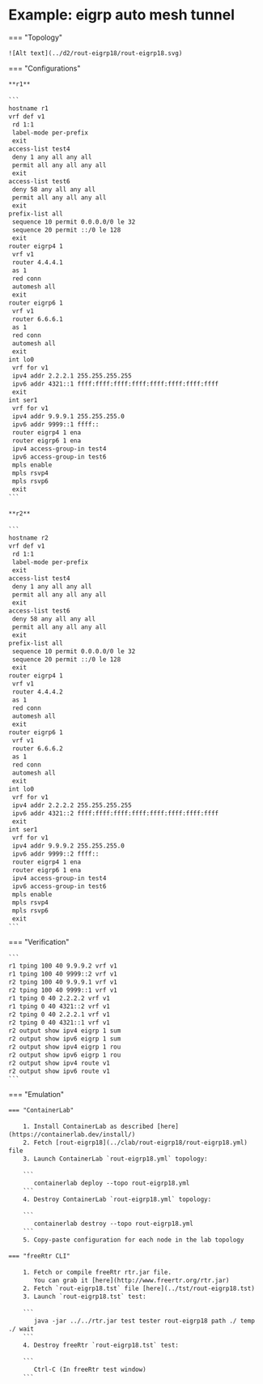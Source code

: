 # Example: eigrp auto mesh tunnel

=== "Topology"

    ![Alt text](../d2/rout-eigrp18/rout-eigrp18.svg)

=== "Configurations"

    **r1**

    ```
    hostname r1
    vrf def v1
     rd 1:1
     label-mode per-prefix
     exit
    access-list test4
     deny 1 any all any all
     permit all any all any all
     exit
    access-list test6
     deny 58 any all any all
     permit all any all any all
     exit
    prefix-list all
     sequence 10 permit 0.0.0.0/0 le 32
     sequence 20 permit ::/0 le 128
     exit
    router eigrp4 1
     vrf v1
     router 4.4.4.1
     as 1
     red conn
     automesh all
     exit
    router eigrp6 1
     vrf v1
     router 6.6.6.1
     as 1
     red conn
     automesh all
     exit
    int lo0
     vrf for v1
     ipv4 addr 2.2.2.1 255.255.255.255
     ipv6 addr 4321::1 ffff:ffff:ffff:ffff:ffff:ffff:ffff:ffff
     exit
    int ser1
     vrf for v1
     ipv4 addr 9.9.9.1 255.255.255.0
     ipv6 addr 9999::1 ffff::
     router eigrp4 1 ena
     router eigrp6 1 ena
     ipv4 access-group-in test4
     ipv6 access-group-in test6
     mpls enable
     mpls rsvp4
     mpls rsvp6
     exit
    ```

    **r2**

    ```
    hostname r2
    vrf def v1
     rd 1:1
     label-mode per-prefix
     exit
    access-list test4
     deny 1 any all any all
     permit all any all any all
     exit
    access-list test6
     deny 58 any all any all
     permit all any all any all
     exit
    prefix-list all
     sequence 10 permit 0.0.0.0/0 le 32
     sequence 20 permit ::/0 le 128
     exit
    router eigrp4 1
     vrf v1
     router 4.4.4.2
     as 1
     red conn
     automesh all
     exit
    router eigrp6 1
     vrf v1
     router 6.6.6.2
     as 1
     red conn
     automesh all
     exit
    int lo0
     vrf for v1
     ipv4 addr 2.2.2.2 255.255.255.255
     ipv6 addr 4321::2 ffff:ffff:ffff:ffff:ffff:ffff:ffff:ffff
     exit
    int ser1
     vrf for v1
     ipv4 addr 9.9.9.2 255.255.255.0
     ipv6 addr 9999::2 ffff::
     router eigrp4 1 ena
     router eigrp6 1 ena
     ipv4 access-group-in test4
     ipv6 access-group-in test6
     mpls enable
     mpls rsvp4
     mpls rsvp6
     exit
    ```

=== "Verification"

    ```
    r1 tping 100 40 9.9.9.2 vrf v1
    r1 tping 100 40 9999::2 vrf v1
    r2 tping 100 40 9.9.9.1 vrf v1
    r2 tping 100 40 9999::1 vrf v1
    r1 tping 0 40 2.2.2.2 vrf v1
    r1 tping 0 40 4321::2 vrf v1
    r2 tping 0 40 2.2.2.1 vrf v1
    r2 tping 0 40 4321::1 vrf v1
    r2 output show ipv4 eigrp 1 sum
    r2 output show ipv6 eigrp 1 sum
    r2 output show ipv4 eigrp 1 rou
    r2 output show ipv6 eigrp 1 rou
    r2 output show ipv4 route v1
    r2 output show ipv6 route v1
    ```

=== "Emulation"

    === "ContainerLab"

        1. Install ContainerLab as described [here](https://containerlab.dev/install/)  
        2. Fetch [rout-eigrp18](../clab/rout-eigrp18/rout-eigrp18.yml) file  
        3. Launch ContainerLab `rout-eigrp18.yml` topology:  

        ```
           containerlab deploy --topo rout-eigrp18.yml  
        ```
        4. Destroy ContainerLab `rout-eigrp18.yml` topology:  

        ```
           containerlab destroy --topo rout-eigrp18.yml  
        ```
        5. Copy-paste configuration for each node in the lab topology

    === "freeRtr CLI"

        1. Fetch or compile freeRtr rtr.jar file.  
           You can grab it [here](http://www.freertr.org/rtr.jar)  
        2. Fetch `rout-eigrp18.tst` file [here](../tst/rout-eigrp18.tst)  
        3. Launch `rout-eigrp18.tst` test:  

        ```
           java -jar ../../rtr.jar test tester rout-eigrp18 path ./ temp ./ wait
        ```
        4. Destroy freeRtr `rout-eigrp18.tst` test:  

        ```
           Ctrl-C (In freeRtr test window)
        ```


